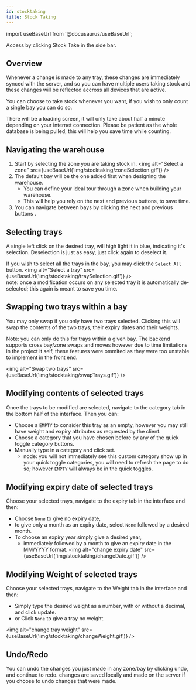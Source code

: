```yaml
---
id: stocktaking
title: Stock Taking
---
```

import useBaseUrl from '@docusaurus/useBaseUrl';

Access by clicking Stock Take in the side bar.


## Overview

Whenever a change is made to any tray, these changes are immediately synced with the server, and so you can have multiple users taking stock and these changes will be reflected accross all devices that are active.

You can choose to take stock whenever you want, if you wish to only count a single bay you can do so.

There will be a loading screen, it will only take about half a minute depending on your internet connection. Please be patient as the whole database is being pulled, this will help you save time while counting.
## Navigating the warehouse

1. Start by selecting the zone you are taking stock in.
<img alt="Select a zone" src={useBaseUrl('img/stocktaking/zoneSelection.gif')} />  
2. The default bay will be the one added first when designing the warehouse.
    * You can define your ideal tour through a zone when building your warehouse.
    * This will help you rely on the next and previous buttons, to save time.
3. You can navigate between bays by clicking the next and previous buttons .

  

## Selecting trays

A single left click on the desired tray, will high light it in blue, indicating it's selection.
Deselection is just as easy, just click again to deselect it.

If you wish to select all the trays in the bay, you may click the `Select All` button.
<img alt="Select a tray" src={useBaseUrl('img/stocktaking/traySelection.gif')} />  
note: once a modification occurs on any selected tray it is automatically de-selected; this again is meant to save you time.

## Swapping two trays within a bay

You may only swap if you only have two trays selected. Clicking this will swap the contents of the two trays, their expiry dates and their weights.

Note: you can only do this for trays within a given bay. The backend supports cross bay/zone swaps and moves however due to time limitations in the project it self, these features were ommited as they were too unstable to implement in the front end.

<img alt="Swap two trays" src={useBaseUrl('img/stocktaking/swapTrays.gif')} />  

## Modifying contents of selected trays

Once the trays to be modified are selected, navigate to the category tab in the bottom half of the interface. Then you can:
 
* Choose a `EMPTY` to consider this tray as an empty, however you may still have weight and expiry attributes as requested by the client.
* Choose a category that you have chosen before by any of the quick toggle category buttons.
* Manually type in a category and click set.
    * node: you will not immediately see this custom category show up in your quick toggle categories, you will need to refresh the page to do so; however `EMPTY` will always be in the quick toggles.

## Modifying expiry date of selected trays

Choose your selected trays, navigate to the expiry tab in the interface and then:

* Choose `None` to give no expiry date,
* to give only a month as an expiry date, select `None` followed by a desired month.
* To choose an expiry year simply give a desired year,
    * immediately followed by a month to give an expiry date in the MM/YYYY format.
<img alt="change expiry date" src={useBaseUrl('img/stocktaking/changeDate.gif')} />  


## Modifying Weight of selected trays

Choose your selected trays, navigate to the Weight tab in the interface and then:

* Simply type the desired weight as a number, with or without a decimal, and click update.
* or Click `None` to give a tray no weight.

<img alt="change tray weight" src={useBaseUrl('img/stocktaking/changeWeight.gif')} />  


## Undo/Redo

You can undo the changes you just made in any zone/bay by clicking undo, and continue to redo. changes are saved locally and made on the server if you choose to undo changes that were made.
